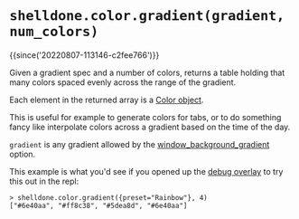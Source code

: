 # `shelldone.color.gradient(gradient, num_colors)`

{{since('20220807-113146-c2fee766')}}

Given a gradient spec and a number of colors, returns a table
holding that many colors spaced evenly across the range of
the gradient.

Each element in the returned array is a [Color
object](../color/index.md).

This is useful for example to generate colors for tabs, or
to do something fancy like interpolate colors across a gradient
based on the time of the day.

`gradient` is any gradient allowed by the
[window_background_gradient](../config/window_background_gradient.md) option.

This example is what you'd see if you opened up the [debug overlay](../keyassignment/ShowDebugOverlay.md) to try this out in the repl:

```
> shelldone.color.gradient({preset="Rainbow"}, 4)
["#6e40aa", "#ff8c38", "#5dea8d", "#6e40aa"]
```

